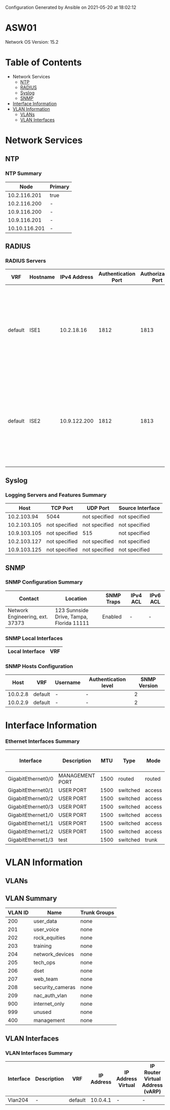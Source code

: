 Configuration Generated by Ansible on 2021-05-20 at 18:02:12

# ASW01
Network OS Version:  15.2

# Table of Contents

- Network Services
  - [NTP](#NTP)
  - [RADIUS](#RADIUS)
  - [Syslog](#syslog)
  - [SNMP](#snmp)
- [Interface Information](#interface-information)
- [VLAN Information](#vlan-information)
  - [VLANs](#vlans)
  - [VLAN Interfaces](#vlan-interfaces)


# Network Services

## NTP
### NTP Summary

| Node | Primary |
| ---- | ------- |
| 10.2.116.201 | true |
| 10.2.116.200 | - |
| 10.9.116.200 | - |
| 10.9.116.201 | - |
| 10.10.116.201 | - |


## RADIUS
### RADIUS Servers

| VRF | Hostname | IPv4 Address | Authentication Port | Authorization Port | Timeout (Seconds) | Retransmit Attempts | Special Attributes |
| --- | -------- | ------------ | ------------------- | ------------------ | ----------------- | ------------------- | ------------------ |
| default | ISE1 | 10.2.18.16 | 1812 | 1813 | 2 | 3 | 6 on-for-login-auth,  8 include-in-access-req,  25 access-request include,  dead-criteria time 30 tries 3,  |
| default | ISE2 | 10.9.122.200 | 1812 | 1813 | 2 | 3 | 6 on-for-login-auth,  8 include-in-access-req,  25 access-request include,  dead-criteria time 30 tries 3,  |


## Syslog

### Logging Servers and Features Summary

| Host | TCP Port | UDP Port | Source Interface |
| ---- | -------- | -------- | ---------------- |
| 10.2.103.94 | 5044 | not specified | not specified |
| 10.2.103.105 | not specified | not specified | not specified |
| 10.9.103.105 | not specified | 515 | not specified |
| 10.2.103.127 | not specified | not specified | not specified |
| 10.9.103.125 | not specified | not specified | not specified |

## SNMP
### SNMP Configuration Summary

| Contact | Location | SNMP Traps | IPv4 ACL | IPv6 ACL |
| ------- | -------- | ---------- | -------- | -------- |
| Network Engineering, ext. 37373 | 123 Sunnside Drive, Tampa, Florida 11111 |  Enabled  | - | - |

### SNMP Local Interfaces

| Local Interface | VRF |
| --------------- | --- |


### SNMP Hosts Configuration

| Host | VRF | Username | Authentication level | SNMP Version |
| ---- |---- | -------- | -------------------- | ------------ |
| 10.0.2.8 | default | - | - | 2 |
| 10.0.2.9 | default | - | - | 2 |





# Interface Information
### Ethernet Interfaces Summary

| Interface | Description | MTU | Type | Mode | Access VLAN | Allowed VLANs (Trunk) | Trunk Group | VRF | IP Address | Channel-Group ID | Channel-Group Type | Shutdown |
| --------- | ----------- | --- | ---- | ---- | ----------- | --------------------- | ----------- | --- | ---------- | ---------------- | ------------------ | -------- |
| GigabitEthernet0/0 | MANAGEMENT PORT | 1500 | routed | routed | - | - | - | - | 10.1.4.11/255.255.255.0 | - | - | false |
| GigabitEthernet0/1 | USER PORT | 1500 | switched | access | 225 | - | - | - | - | - | - | true |
| GigabitEthernet0/2 | USER PORT | 1500 | switched | access | 200 | - | - | - | - | - | - | false |
| GigabitEthernet0/3 | USER PORT | 1500 | switched | access | 200 | - | - | - | - | - | - | false |
| GigabitEthernet1/0 | USER PORT | 1500 | switched | access | 200 | - | - | - | - | - | - | false |
| GigabitEthernet1/1 | USER PORT | 1500 | switched | access | 200 | - | - | - | - | - | - | false |
| GigabitEthernet1/2 | USER PORT | 1500 | switched | access | 200 | - | - | - | - | - | - | false |
| GigabitEthernet1/3 | test | 1500 | switched | trunk |  - | 200,201,202,203,204,205,206,207,208,209,900,999 | - | - | - | - | - | false |


# VLAN Information

## VLANs
## VLAN Summary

| VLAN ID | Name | Trunk Groups |
| ------- | ---- | ------------ |
| 200 | user_data | none  |
| 201 | user_voice | none  |
| 202 | rock_equities | none  |
| 203 | training | none  |
| 204 | network_devices | none  |
| 205 | tech_ops | none  |
| 206 | dset | none  |
| 207 | web_team | none  |
| 208 | security_cameras | none  |
| 209 | nac_auth_vlan | none  |
| 900 | internet_only | none  |
| 999 | unused | none  |
| 400 | management | none  |

## VLAN Interfaces
### VLAN Interfaces Summary

| Interface | Description | VRF | IP Address | IP Address Virtual | IP Router Virtual Address (vARP) | FHRP Mode | FHRP Group | Priority | Preemption | ACL/Direction |
| --------- | ----------- | --- | ---------- | ------------------ | -------------------------------- | --------- | -----------| -------- | ---------- | ------------- |
| Vlan204 | - | default | 10.0.4.1 | - | - | - | - | default | - | none defined |

